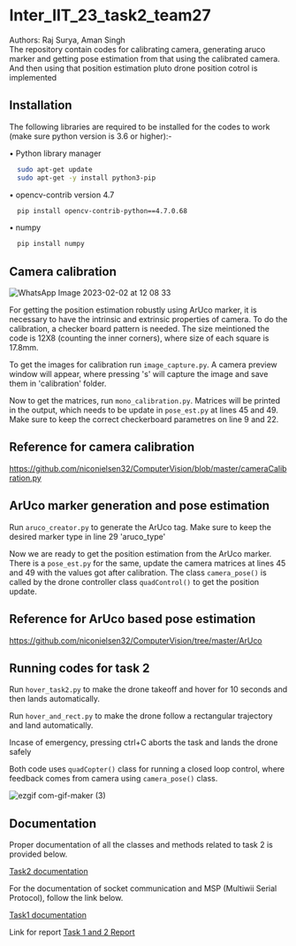
# Inter_IIT_23_task2_team27

Authors: Raj Surya, Aman Singh  
The repository contain codes for calibrating camera, generating aruco marker and getting pose estimation from that using the calibrated camera. And then using that position estimation pluto drone position cotrol is implemented


## Installation

The following libraries are required to be installed for the codes to work (make sure python version is 3.6 or higher):-

• Python library manager
```bash
  sudo apt-get update
  sudo apt-get -y install python3-pip
```
• opencv-contrib version 4.7
```bash
  pip install opencv-contrib-python==4.7.0.68
```
• numpy

```bash
  pip install numpy
```




## Camera calibration
![WhatsApp Image 2023-02-02 at 12 08 33](https://user-images.githubusercontent.com/91495412/216253363-e8147849-0442-4089-bfd5-c72f4abc5990.jpeg)


 For getting the position estimation robustly using ArUco marker, it is necessary to have the intrinsic and extrinsic properties of camera. To do the calibration, a checker board pattern is needed. The size meintioned the code is 12X8 (counting the inner corners), where size of each square is 17.8mm.

 To get the images for calibration run `image_capture.py`. A camera preview window will appear, where pressing 's' will capture the image and save them in 'calibration' folder.

 Now to get the matrices, run `mono_calibration.py`. Matrices will be printed in the output, which needs to be update in `pose_est.py` at lines 45 and 49. Make sure to keep the correct checkerboard parametres on line 9 and 22.

 ## Reference for camera calibration

 https://github.com/niconielsen32/ComputerVision/blob/master/cameraCalibration.py
 







## ArUco marker generation and pose estimation

Run `aruco_creator.py` to generate the ArUco tag. Make sure to keep the desired marker type in line 29 'aruco_type'

Now we are ready to get the position estimation from the ArUco marker. There is a `pose_est.py` for the same, update the camera matrices at lines 45 and 49 with the values got after calibration. The class `camera_pose()` is called by the drone controller class `quadControl()` to get the position update.

## Reference for ArUco based pose estimation
https://github.com/niconielsen32/ComputerVision/tree/master/ArUco
## Running codes for task 2



Run `hover_task2.py` to make the drone takeoff and hover for 10 seconds and then lands automatically. 

Run `hover_and_rect.py` to make the drone follow a rectangular trajectory and land automatically. 

Incase of emergency, pressing ctrl+C aborts the task and lands the drone safely

Both code uses `quadCopter()` class for running a closed loop control, where feedback comes from camera using `camera_pose()` class.

![ezgif com-gif-maker (3)](https://user-images.githubusercontent.com/91495412/216255794-9df53333-d641-4c47-9e89-2fa95c9c5f50.gif)



## Documentation

Proper documentation of all the classes and methods related to task 2 is provided below.

[Task2 documentation](https://github.com/rajsurya1012/InterIIT2023Task2/blob/main/Task2_code_documentation.pdf)

For the documentation of socket communication and MSP (Multiwii Serial Protocol), follow the link below.

[Task1 documentation](https://github.com/rajsurya1012/InterIIT2023Task1/blob/main/Task1_code_documentation.pdf)

Link for report 
[Task 1 and 2 Report](https://github.com/rajsurya1012/InterIIT2023Task2/blob/main/Interiit23_report.pdf)

